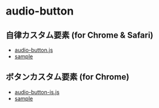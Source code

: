 # audio-button
 
## 自律カスタム要素 (for Chrome & Safari)

- [audio-button.js](audio-button.js)
- [sample](https://code4fukui.github.io/audio-button/)

## ボタンカスタム要素 (for Chrome)

- [audio-button-is.js](audio-button-is.js)
- [sample](https://code4fukui.github.io/audio-button/index-is.html)
